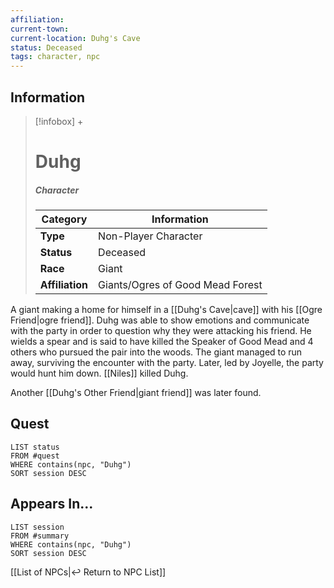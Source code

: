 ```yaml
---
affiliation: 
current-town: 
current-location: Duhg's Cave
status: Deceased
tags: character, npc
---
```


## Information
> [!infobox] +
> # Duhg
> ##### Character
> | Category | Information |
> | ---- | ---- |
> | **Type** | Non-Player Character |
> | **Status** | Deceased |
> | **Race** | Giant |
> | **Affiliation** | Giants/Ogres of Good Mead Forest |

A giant making a home for himself in a [[Duhg's Cave|cave]] with his [[Ogre Friend|ogre friend]]. Duhg was able to show emotions and communicate with the party in order to question why they were attacking his friend. He wields a spear and is said to have killed the Speaker of Good Mead and 4 others who pursued the pair into the woods. The giant managed to run away, surviving the encounter with the party. Later, led by Joyelle, the party would hunt him down. [[Niles]] killed Duhg.

Another [[Duhg's Other Friend|giant friend]] was later found.

## Quest

```dataview
LIST status
FROM #quest 
WHERE contains(npc, "Duhg")
SORT session DESC
```

## Appears In...
```dataview
LIST session
FROM #summary
WHERE contains(npc, "Duhg")
SORT session DESC
```

[[List of NPCs|↩️ Return to NPC List]]
